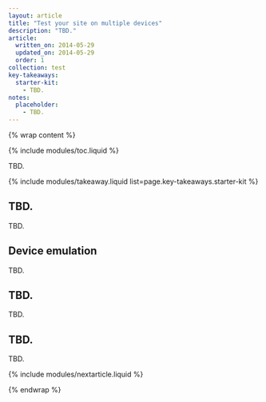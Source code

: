 ```yaml
---
layout: article
title: "Test your site on multiple devices"
description: "TBD."
article:
  written_on: 2014-05-29
  updated_on: 2014-05-29
  order: 1
collection: test
key-takeaways:
  starter-kit:
    - TBD.
notes:
  placeholder:
    - TBD.
---
```

{% wrap content %}

{% include modules/toc.liquid %}

TBD.

{% include modules/takeaway.liquid list=page.key-takeaways.starter-kit %}

## TBD.

TBD.

## Device emulation

TBD.

## TBD.

TBD.

## TBD.

TBD.

{% include modules/nextarticle.liquid %}

{% endwrap %}
